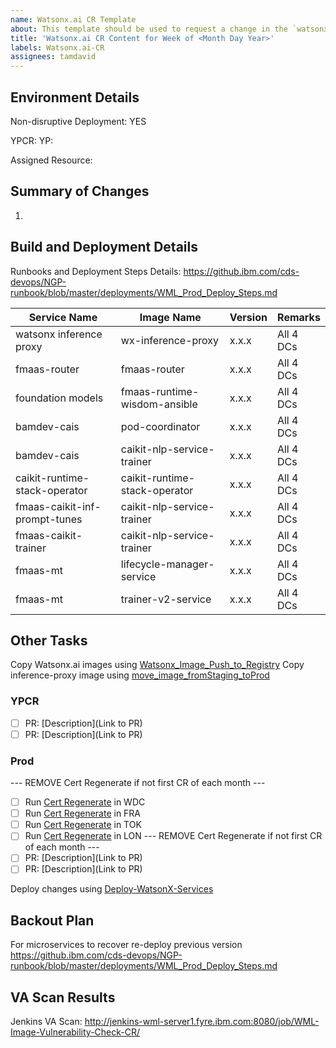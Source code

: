 ```yaml
---
name: Watsonx.ai CR Template
about: This template should be used to request a change in the `watsonx.ai` limits for specific instance IDs
title: 'Watsonx.ai CR Content for Week of <Month Day Year>'
labels: Watsonx.ai-CR
assignees: tamdavid
---
```


## Environment Details
Non-disruptive Deployment: YES

YPCR: <Month Day Year>
YP: <Month Day Year>

Assigned Resource: 

## Summary of Changes
1. 

## Build and Deployment Details

Runbooks and Deployment Steps Details: https://github.ibm.com/cds-devops/NGP-runbook/blob/master/deployments/WML_Prod_Deploy_Steps.md

|Service Name|Image Name|Version|Remarks|
|----------------|----------------|---------|-----|
|watsonx inference proxy       | wx-inference-proxy            | x.x.x | All 4 DCs |
|fmaas-router                  | fmaas-router                  | x.x.x | All 4 DCs |
|foundation models             | fmaas-runtime-wisdom-ansible  | x.x.x | All 4 DCs |
|bamdev-cais                   | pod-coordinator               | x.x.x | All 4 DCs |
|bamdev-cais                   | caikit-nlp-service-trainer    | x.x.x | All 4 DCs |
|caikit-runtime-stack-operator | caikit-runtime-stack-operator | x.x.x | All 4 DCs |
|fmaas-caikit-inf-prompt-tunes | caikit-nlp-service-trainer    | x.x.x | All 4 DCs |
|fmaas-caikit-trainer          | caikit-nlp-service-trainer    | x.x.x | All 4 DCs |
|fmaas-mt                      | lifecycle-manager-service     | x.x.x | All 4 DCs |
|fmaas-mt                      | trainer-v2-service            | x.x.x | All 4 DCs |

## Other Tasks

Copy Watsonx.ai images using [Watsonx_Image_Push_to_Registry](http://jenkins-wml-server1.fyre.ibm.com:8080/job/Watsonx_Image_Push_to_Registry/)
Copy inference-proxy image using [move_image_fromStaging_toProd](http://jenkins-wml-server1.fyre.ibm.com:8080/job/move_image_fromStaging_toProd/)

### YPCR
- [ ] PR: [Description](Link to PR)
- [ ] PR: [Description](Link to PR)

### Prod
--- REMOVE Cert Regenerate if not first CR of each month ---
- [ ] Run [Cert Regenerate](https://hyc-wml-devops-team-jenkins.swg-devops.com/job/watsonx-cert-regenerate/) in WDC
- [ ] Run [Cert Regenerate](https://hyc-wml-devops-team-jenkins.swg-devops.com/job/watsonx-cert-regenerate/) in FRA
- [ ] Run [Cert Regenerate](https://hyc-wml-devops-team-jenkins.swg-devops.com/job/watsonx-cert-regenerate/) in TOK
- [ ] Run [Cert Regenerate](https://hyc-wml-devops-team-jenkins.swg-devops.com/job/watsonx-cert-regenerate/) in LON
--- REMOVE Cert Regenerate if not first CR of each month ---
- [ ] PR: [Description](Link to PR)
- [ ] PR: [Description](Link to PR)

Deploy changes using [Deploy-WatsonX-Services](https://hyc-wml-devops-team-jenkins.swg-devops.com/job/Deploy-WatsonX-Services/)

## Backout Plan

For microservices to recover re-deploy previous version https://github.ibm.com/cds-devops/NGP-runbook/blob/master/deployments/WML_Prod_Deploy_Steps.md

## VA Scan Results

Jenkins VA Scan: http://jenkins-wml-server1.fyre.ibm.com:8080/job/WML-Image-Vulnerability-Check-CR/

